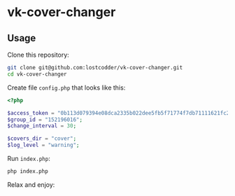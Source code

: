 # vk-cover-changer

## Usage
Clone this repository:
```bash
git clone git@github.com:lostcodder/vk-cover-changer.git
cd vk-cover-changer
```
Create file `config.php` that looks like this:
```php
<?php

$access_token = "0b113d079394e08dca2335b022dee5fb5f71774f7db71111621fc21b43599b379ec18c2e094f0ac3b54aa";
$group_id = "152196016";
$change_interval = 30;

$covers_dir = "cover";
$log_level = "warning";
```
Run `index.php`:
```bash
php index.php
```
Relax and enjoy:
